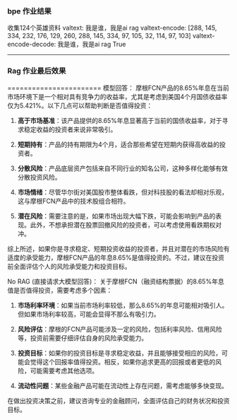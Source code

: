 ### bpe 作业结果
收集124个英雄资料
valtext: 我是谁，我是ai rag
valtext-encode: [288, 145, 334, 232, 176, 129, 260, 288, 145, 334, 97, 105, 32, 114, 97, 103]
valtext-encode-decode: 我是谁，我是ai rag
True


---

### Rag 作业最后效果

=======================
模型回答： 摩根FCN产品的8.65%年息在当前市场环境下是一个相对具有竞争力的收益率，尤其是考虑到美国4个月国债收益率仅为5.421%。以下几点可以帮助判断是否值得投资：

1. **高于市场基准**：该产品提供的8.65%年息显著高于当前的国债收益率，对于寻求稳定收益的投资者来说非常吸引。

2. **短期持有**：产品的持有期限为4个月，适合那些希望在短期内获得高收益的投资者。

3. **分散风险**：产品底层资产包括来自不同行业的知名公司，这种多样化能够有效分散投资风险。

4. **市场情绪**：尽管华尔街对美国股市整体看跌，但对科技股的看法却相对乐观，这与摩根FCN产品中的技术股组合相符。

5. **潜在风险**：需要注意的是，如果市场出现大幅下跌，可能会影响到产品的表现。此外，不想承担潜在股票回撤风险的投资者，可以考虑使用看跌期权对冲。

综上所述，如果你是寻求稳定、短期投资收益的投资者，并且对潜在的市场风险有适度的承受能力，摩根FCN产品的年息8.65%是值得投资的。不过，建议在投资前全面评估个人的风险承受能力和投资目标。

No RAG (直接请求大模型回答)：
关于摩根FCN（融资结构票据）的8.65%年息值是否值得投资，需要考虑多个因素：

1. **市场利率环境**：如果当前市场利率较低，那么8.65%的年息可能相对吸引人。但如果市场利率较高，可能会显得不那么有吸引力。

2. **风险评估**：摩根的FCN产品可能涉及一定的风险，包括利率风险、信用风险等，投资前需要仔细评估自身的风险承受能力。

3. **投资目标**：如果你的投资目标是寻求稳定收益，并且能够接受相应的风险，可能会觉得这个回报率值得投资。相反，如果你追求更高的回报或者更低的风险，可能需要考虑其他选项。

4. **流动性问题**：某些金融产品可能在流动性上存在问题，需考虑能够多快变现。

在做出投资决策之前，建议咨询专业的金融顾问，全面评估自己的财务状况和投资目标。
